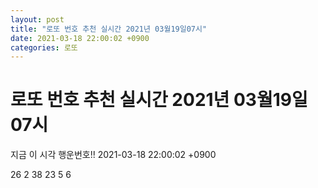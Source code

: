 ```yaml
---
layout: post
title: "로또 번호 추천 실시간 2021년 03월19일07시"
date: 2021-03-18 22:00:02 +0900
categories: 로또
---
```


# 로또 번호 추천 실시간 2021년 03월19일07시

지금 이 시각 행운번호!! 2021-03-18 22:00:02 +0900

 26  2  38  23  5  6 

